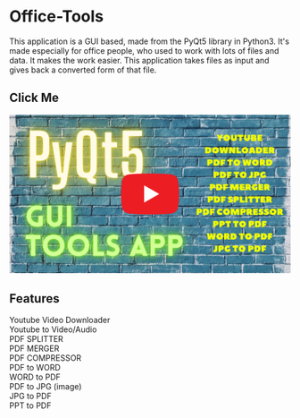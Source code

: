 # Office-Tools

This application is a GUI based, made from the PyQt5 library in Python3. It's made especially for office people, who used to work with lots of files and data. It makes the work easier. This application takes files as input and gives back a converted form of that file.

## Click Me
[![Office tools preview video](https://github.com/sooriya-ms/Office-Tools/blob/main/Images/thumbnail_with_logo.png)](https://youtu.be/hY6hAW92tA0)

## Features
Youtube Video Downloader  
Youtube to Video/Audio  
PDF SPLITTER  
PDF MERGER  
PDF COMPRESSOR  
PDF to WORD  
WORD to PDF  
PDF to JPG (image)  
JPG to PDF  
PPT to PDF  
